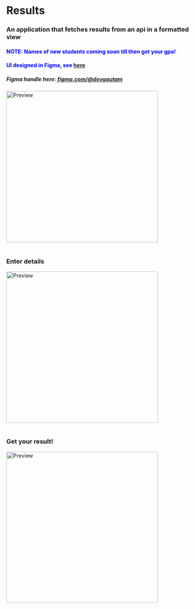 # Results

<h3>An application that fetches results from an api in a formatted view</h3>
<h4 style="color:blue">NOTE: Names of new students coming soon till then get your gpa!</h4>

<h4 style="color:blue">UI designed in Figma, see <a href="https://www.figma.com/file/5O1A7Wa1DjYUurojFJFFMu/Results-app?node-id=0%3A1">here</a></h4>
<h5>Figma handle here: <e><a href="https://www.figma.com/@devgautam">figma.com/@devgautam</a></e></h5>

<img src="https://raw.github.com/DevGautam2000/Results/master/assets/splash.svg"  alt="Preview" width=400><br><br>
<h3>Enter details</h3>
<img src="https://raw.github.com/DevGautam2000/Results/master/assets/form.svg"  alt="Preview" width=400><br><br>
<h3>Get your result!</h3>
<img src="https://raw.github.com/DevGautam2000/Results/master/assets/result.svg"  alt="Preview" width=400><br><br>

